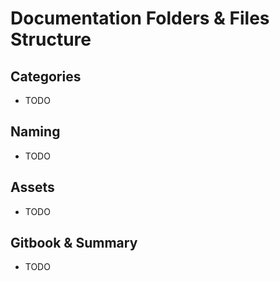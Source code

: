 # Documentation Folders & Files Structure

## Categories

* TODO

## Naming

* TODO

## Assets

* TODO

## Gitbook & Summary

* TODO